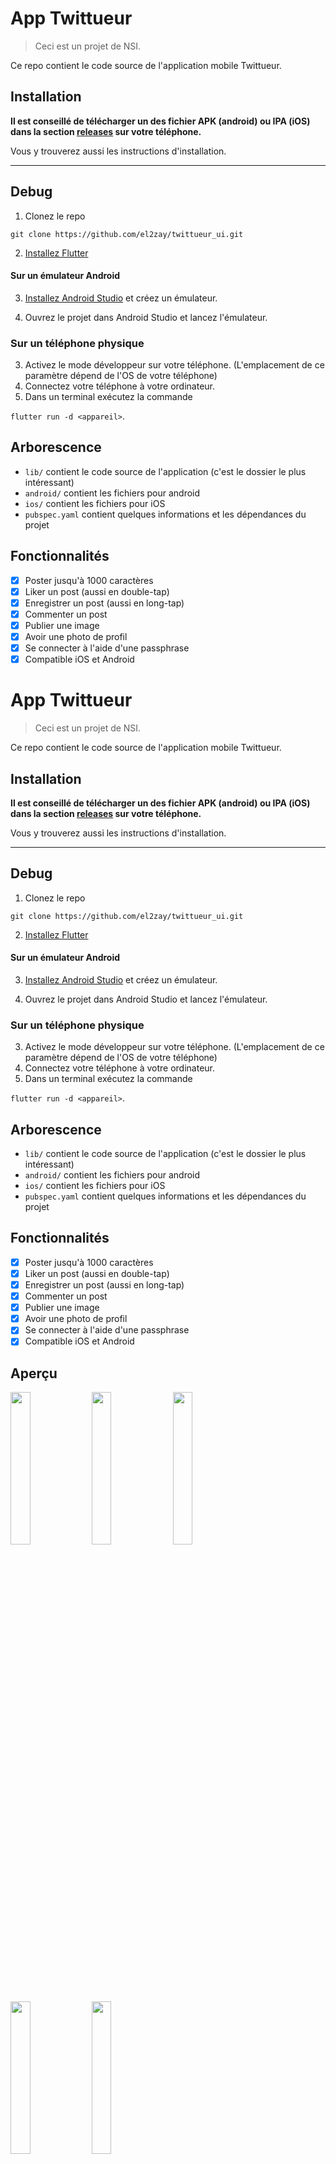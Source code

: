 # App Twittueur

> Ceci est un projet de NSI.

Ce repo contient le code source de l'application mobile Twittueur.

## Installation

<b>Il est conseillé de télécharger un des fichier APK (android) ou IPA (iOS) dans la section [releases](https://github.com/el2zay/twittueur_ui/releases) sur votre téléphone.</b>

Vous y trouverez aussi les instructions d'installation.
___

## Debug
1. Clonez le repo

`git clone https://github.com/el2zay/twittueur_ui.git` 

2. [Installez Flutter](https://flutter.dev/docs/get-started/install)

#### Sur un émulateur Android

3. [Installez Android Studio](https://developer.android.com/studio) et créez un émulateur.

4. Ouvrez le projet dans Android Studio et lancez l'émulateur.

### Sur un téléphone physique
3. Activez le mode développeur sur votre téléphone. (L'emplacement de ce paramètre dépend de l'OS de votre téléphone)
4. Connectez votre téléphone à votre ordinateur.
5. Dans un terminal exécutez la commande 

`flutter run -d <appareil>`.

## Arborescence
- `lib/` contient le code source de l'application (c'est le dossier le plus intéressant)
- `android/` contient les fichiers pour android
- `ios/` contient les fichiers pour iOS
- `pubspec.yaml` contient quelques informations et les dépendances du projet

## Fonctionnalités
- [x] Poster jusqu'à 1000 caractères
- [x] Liker un post (aussi en double-tap)
- [x] Enregistrer un post (aussi en long-tap)
- [x] Commenter un post
- [x] Publier une image
- [x] Avoir une photo de profil
- [x] Se connecter à l'aide d'une passphrase
- [x] Compatible iOS et Android

# App Twittueur

> Ceci est un projet de NSI.

Ce repo contient le code source de l'application mobile Twittueur.

## Installation

<b>Il est conseillé de télécharger un des fichier APK (android) ou IPA (iOS) dans la section [releases](https://github.com/el2zay/twittueur_ui/releases) sur votre téléphone.</b>

Vous y trouverez aussi les instructions d'installation.
___

## Debug
1. Clonez le repo

`git clone https://github.com/el2zay/twittueur_ui.git` 

2. [Installez Flutter](https://flutter.dev/docs/get-started/install)

#### Sur un émulateur Android

3. [Installez Android Studio](https://developer.android.com/studio) et créez un émulateur.

4. Ouvrez le projet dans Android Studio et lancez l'émulateur.

### Sur un téléphone physique
3. Activez le mode développeur sur votre téléphone. (L'emplacement de ce paramètre dépend de l'OS de votre téléphone)
4. Connectez votre téléphone à votre ordinateur.
5. Dans un terminal exécutez la commande 

`flutter run -d <appareil>`.

## Arborescence
- `lib/` contient le code source de l'application (c'est le dossier le plus intéressant)
- `android/` contient les fichiers pour android
- `ios/` contient les fichiers pour iOS
- `pubspec.yaml` contient quelques informations et les dépendances du projet

## Fonctionnalités
- [x] Poster jusqu'à 1000 caractères
- [x] Liker un post (aussi en double-tap)
- [x] Enregistrer un post (aussi en long-tap)
- [x] Commenter un post
- [x] Publier une image
- [x] Avoir une photo de profil
- [x] Se connecter à l'aide d'une passphrase
- [x] Compatible iOS et Android

## Aperçu

<img src="https://github.com/el2zay/twittueur_ui/assets/79168733/dd31f67c-1f9a-4c23-903b-a491c253984f" width="25%"> <img src="https://github.com/el2zay/twittueur_ui/assets/79168733/56314dec-bcad-44ed-9b90-bb919335ec50" width="25%"> <img src="https://github.com/el2zay/twittueur_ui/assets/79168733/49054562-4cfc-4de4-944d-600fb73cd165" width="25%"> <img src="https://github.com/el2zay/twittueur_ui/assets/79168733/8a71f6b4-d639-43eb-8411-675a25689461" width="25%"> 
 <img src="https://github.com/el2zay/twittueur_ui/assets/79168733/84e3827d-aa24-454d-a57e-9bfcdf999a62" width="25%"> 
